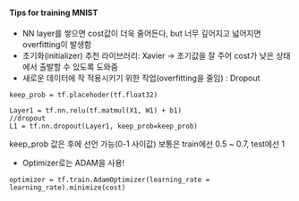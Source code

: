 #### Tips for training MNIST
* NN layer를 쌓으면 cost값이 더욱 줄어든다, but 너무 깊어지고 넓어지면 overfitting이 발생함
* 초기화(initializer) 추천 라이브러리: Xavier
-> 초기값을 잘 주어 cost가 낮은 상태에서 출발할 수 있도록 도와줌
* 새로운 데이터에 작 적용시키기 위한 작업(overfitting을 줄임) : Dropout
```
keep_prob = tf.placehoder(tf.float32)

Layer1 = tf.nn.relu(tf.matmul(X1, W1) + b1)
//dropout
L1 = tf.nn.dropout(Layer1, keep_prob=keep_prob)
```
keep_prob 값은 후에 선언 가능(0-1 사이값)
보통은 train에선 0.5 ~ 0.7, test에선 1
* Optimizer로는 ADAM을 사용!
```
optimizer = tf.train.AdamOptimizer(learning_rate = learning_rate).minimize(cost)
```
